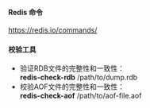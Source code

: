 #### Redis 命令
https://redis.io/commands/

#### 校验工具
- 验证RDB文件的完整性和一致性：  
    **redis-check-rdb** /path/to/dump.rdb
- 校验AOF文件的完整性和一致性：  
    **redis-check-aof** /path/to/aof-file.aof